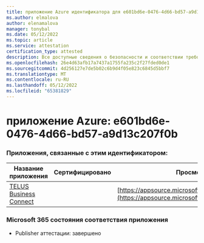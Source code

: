 ```yaml
---
title: приложение Azure идентификатора для e601bd6e-0476-4d66-bd57-a9d13c207f0b
ms.author: elmalova
author: elenamalova
manager: tonybal
ms.date: 05/12/2022
ms.topic: article
ms.service: attestation
certification_type: attested
description: Все доступные сведения о безопасности и соответствии требованиям для e601bd6e-0476-4d66-bd57-a9d13c207f0b.
ms.openlocfilehash: 26e4d63afb17a7437a1755fa235c2f27fded0de1
ms.sourcegitcommit: 4d256127e7de5b02c6b9d4f05e823c6845d5bbf7
ms.translationtype: MT
ms.contentlocale: ru-RU
ms.lasthandoff: 05/12/2022
ms.locfileid: "65381829"
---
```

# <a name="azure-app-id-e601bd6e-0476-4d66-bd57-a9d13c207f0b"></a>приложение Azure: e601bd6e-0476-4d66-bd57-a9d13c207f0b


### <a name="apps-associated-with-this-id"></a>Приложения, связанные с этим идентификатором:
| **Название приложения** | **Сертифицировано** | **Просмотр в AppSource** |
|--------------|---------------|-----------------------|
| [TELUS Business Connect](../forward/WA200002300.md) |  | [https://appsource.microsoft.com/product/office/WA200002300](https://appsource.microsoft.com/product/office/WA200002300) |

### <a name="microsoft-365-app-compliance-status"></a>Microsoft 365 состояния соответствия приложения
- Publisher аттестации: завершено
